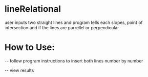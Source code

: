 # lineRelational
user inputs two straight lines and program tells each slopes, point of intersection and if the lines are parrellel or perpendicular

# How to Use:

-- follow program instructions to insert both lines number by number

-- view results
